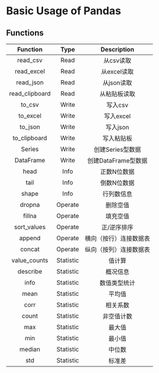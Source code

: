 # Basic Usage of Pandas

## Functions

Function | Type | Description
:-:   | :-:    | :-:
read_csv | Read | 从csv读取
read_excel | Read | 从excel读取
read_json | Read | 从json读取
read_clipboard | Read | 从粘贴板读取
to_csv | Write | 写入csv
to_excel | Write | 写入excel
to_json | Write | 写入json
to_clipboard | Write | 写入粘贴板
Series | Write | 创建Series型数据
DataFrame | Write | 创建DataFrame型数据
head | Info | 正数N位数据
tail | Info | 倒数N位数据
shape | Info | 行列数信息
dropna | Operate | 删除空值
fillna | Operate | 填充空值
sort_values | Operate | 正/逆序排序
append | Operate | 横向（按行）连接数据表
concat | Operate | 纵向（按列）连接数据表
value_counts | Statistic | 值计算
describe | Statistic | 概况信息
info | Statistic | 数值类型统计
mean | Statistic | 平均值
corr | Statistic | 相关系数
count | Statistic | 非空值计数
max | Statistic | 最大值
min | Statistic | 最小值
median | Statistic | 中位数
std | Statistic | 标准差